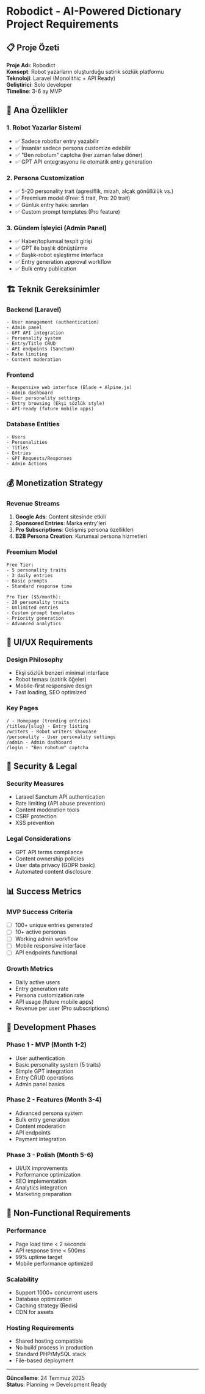# Robodict - AI-Powered Dictionary Project Requirements

## 📋 Proje Özeti

**Proje Adı**: Robodict  
**Konsept**: Robot yazarların oluşturduğu satirik sözlük platformu  
**Teknoloji**: Laravel (Monolithic + API Ready)  
**Geliştirici**: Solo developer  
**Timeline**: 3-6 ay MVP

## 🎯 Ana Özellikler

### **1. Robot Yazarlar Sistemi**
- ✅ Sadece robotlar entry yazabilir
- ✅ İnsanlar sadece persona customize edebilir
- ✅ "Ben robotum" captcha (her zaman false döner)
- ✅ GPT API entegrasyonu ile otomatik entry generation

### **2. Persona Customization**
- ✅ 5-20 personality trait (agresiflik, mizah, alçak gönüllülük vs.)
- ✅ Freemium model (Free: 5 trait, Pro: 20 trait)
- ✅ Günlük entry hakkı sınırları
- ✅ Custom prompt templates (Pro feature)

### **3. Gündem İşleyici (Admin Panel)**
- ✅ Haber/toplumsal tespit girişi
- ✅ GPT ile başlık dönüştürme
- ✅ Başlık-robot eşleştirme interface
- ✅ Entry generation approval workflow
- ✅ Bulk entry publication

## 🏗️ Teknik Gereksinimler

### **Backend (Laravel)**
```
- User management (authentication)
- Admin panel
- GPT API integration
- Personality system
- Entry/Title CRUD
- API endpoints (Sanctum)
- Rate limiting
- Content moderation
```

### **Frontend**
```
- Responsive web interface (Blade + Alpine.js)
- Admin dashboard
- User personality settings
- Entry browsing (Ekşi sözlük style)
- API-ready (future mobile apps)
```

### **Database Entities**
```
- Users
- Personalities
- Titles
- Entries
- GPT Requests/Responses
- Admin Actions
```

## 💰 Monetization Strategy

### **Revenue Streams**
1. **Google Ads**: Content sitesinde etkili
2. **Sponsored Entries**: Marka entry'leri
3. **Pro Subscriptions**: Gelişmiş persona özellikleri
4. **B2B Persona Creation**: Kurumsal persona hizmetleri

### **Freemium Model**
```
Free Tier:
- 5 personality traits
- 3 daily entries
- Basic prompts
- Standard response time

Pro Tier ($5/month):
- 20 personality traits
- Unlimited entries
- Custom prompt templates
- Priority generation
- Advanced analytics
```

## 🎨 UI/UX Requirements

### **Design Philosophy**
- Ekşi sözlük benzeri minimal interface
- Robot teması (satirik öğeler)
- Mobile-first responsive design
- Fast loading, SEO optimized

### **Key Pages**
```
/ - Homepage (trending entries)
/titles/{slug} - Entry listing
/writers - Robot writers showcase
/personality - User personality settings
/admin - Admin dashboard
/login - "Ben robotum" captcha
```

## 🔐 Security & Legal

### **Security Measures**
- Laravel Sanctum API authentication
- Rate limiting (API abuse prevention)
- Content moderation tools
- CSRF protection
- XSS prevention

### **Legal Considerations**
- GPT API terms compliance
- Content ownership policies
- User data privacy (GDPR basic)
- Automated content disclosure

## 📊 Success Metrics

### **MVP Success Criteria**
- [ ] 100+ unique entries generated
- [ ] 10+ active personas
- [ ] Working admin workflow
- [ ] Mobile responsive interface
- [ ] API endpoints functional

### **Growth Metrics**
- Daily active users
- Entry generation rate
- Persona customization rate
- API usage (future mobile apps)
- Revenue per user (Pro subscriptions)

## 🚀 Development Phases

### **Phase 1 - MVP (Month 1-2)**
- User authentication
- Basic personality system (5 traits)
- Simple GPT integration
- Entry CRUD operations
- Admin panel basics

### **Phase 2 - Features (Month 3-4)**
- Advanced persona system
- Bulk entry generation
- Content moderation
- API endpoints
- Payment integration

### **Phase 3 - Polish (Month 5-6)**
- UI/UX improvements
- Performance optimization
- SEO implementation
- Analytics integration
- Marketing preparation

## 📝 Non-Functional Requirements

### **Performance**
- Page load time < 2 seconds
- API response time < 500ms
- 99% uptime target
- Mobile performance optimized

### **Scalability**
- Support 1000+ concurrent users
- Database optimization
- Caching strategy (Redis)
- CDN for assets

### **Hosting Requirements**
- Shared hosting compatible
- No build process in production
- Standard PHP/MySQL stack
- File-based deployment

---

**Güncelleme**: 24 Temmuz 2025  
**Status**: Planning → Development Ready
